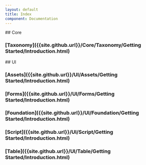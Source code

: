 ```yaml
---
layout: default
title: Index
component: Documentation
---
```


## Core
### [Taxonomy]({{site.github.url}}/Core/Taxonomy/Getting Started/Introduction.html)

## UI
### [Assets]({{site.github.url}}/UI/Assets/Getting Started/Introduction.html)
### [Forms]({{site.github.url}}/UI/Forms/Getting Started/Introduction.html)
### [Foundation]({{site.github.url}}/UI/Foundation/Getting Started/Introduction.html)
### [Script]({{site.github.url}}/UI/Script/Getting Started/Introduction.html)
### [Table]({{site.github.url}}/UI/Table/Getting Started/Introduction.html)
